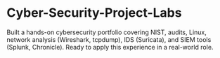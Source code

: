 # Cyber-Security-Project-Labs
Built a hands-on cybersecurity portfolio covering NIST, audits, Linux, network analysis (Wireshark, tcpdump), IDS (Suricata), and SIEM tools (Splunk, Chronicle). Ready to apply this experience in a real-world role.
